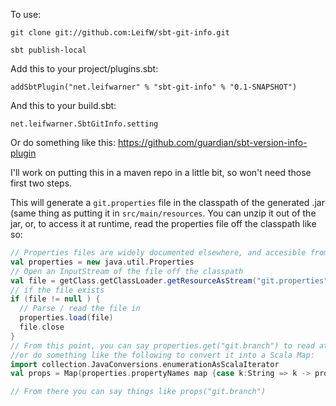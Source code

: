 To use:

`git clone git://github.com:LeifW/sbt-git-info.git`

`sbt publish-local`

Add this to your project/plugins.sbt:

`addSbtPlugin("net.leifwarner" % "sbt-git-info" % "0.1-SNAPSHOT")`

And this to your build.sbt:

`net.leifwarner.SbtGitInfo.setting`

Or do something like this: https://github.com/guardian/sbt-version-info-plugin

I'll work on putting this in a maven repo in a little bit, so won't need those first two steps.

This will generate a `git.properties` file in the classpath of the generated .jar (same thing as putting it in `src/main/resources`.  You can unzip it out of the jar, or, to access it at runtime, read the properties file off the classpath like so:

```scala
// Properties files are widely documented elsewhere, and accesible from any langauge on the JVM
val properties = new java.util.Properties
// Open an InputStream of the file off the classpath
val file = getClass.getClassLoader.getResourceAsStream("git.properties")
// if the file exists
if (file != null ) { 
  // Parse / read the file in
  properties.load(file)
  file.close
}
// From this point, you can say properties.get("git.branch") to read attributes one at a time, 
//or do something like the following to convert it into a Scala Map:
import collection.JavaConversions.enumerationAsScalaIterator
val props = Map(properties.propertyNames map {case k:String => k -> properties.get(k).asInstanceOf[String] } toSeq : _*)

// From there you can say things like props("git.branch")
```
